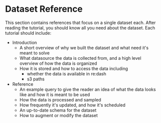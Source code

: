# Dataset Reference

This section contains references that focus on a single dataset each.
After reading the tutorial, you should know all you need about the dataset.
Each tutorial should include:

* Introduction
  * A short overview of why we built the dataset and what need it's meant to solve
  * What datasource the data is collected from,
    and a high level overview of how the data is organized
  * How it is stored and how to access the data including
    * whether the data is available in re:dash
    * s3 paths
* Reference
  * An example query to give the reader an idea of what the data looks like
    and how it is meant to be used
  * How the data is processed and sampled
  * How frequently it's updated, and how it's scheduled
  * An up-to-date schema for the dataset
  * How to augment or modify the dataset
